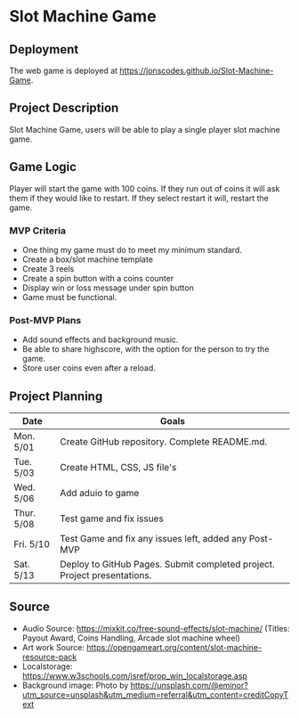 # Slot Machine Game

## Deployment

The web game is deployed at https://jonscodes.github.io/Slot-Machine-Game.

## Project Description

Slot Machine Game, users will be able to play a single player slot machine game.

## Game Logic

Player will start the game with 100 coins.
If they run out of coins it will ask them if they would like to restart.
If they select restart it will, restart the game.

### MVP Criteria

- One thing my game must do to meet my minimum standard.
- Create a box/slot machine template
- Create 3 reels
- Create a spin button with a coins counter
- Display win or loss message under spin button
- Game must be functional.

### Post-MVP Plans

- Add sound effects and background music.
- Be able to share highscore, with the option for the person to try the game.
- Store user coins even after a reload. 

## Project Planning

| Date | Goals |
| ---- | ----- |
| Mon. 5/01 | Create GitHub repository. Complete README.md. |
| Tue. 5/03 | Create HTML, CSS, JS file's     |
| Wed. 5/06 | Add aduio to game     |
| Thur. 5/08 | Test game and fix issues   |
| Fri. 5/10 |  Test Game and fix any issues left, added any Post-MVP   |
| Sat. 5/13 | Deploy to GitHub Pages. Submit completed project. Project presentations. |

## Source
- Audio Source: https://mixkit.co/free-sound-effects/slot-machine/ (Titles: Payout Award, Coins Handling,  Arcade slot machine wheel)
- Art work Source: https://opengameart.org/content/slot-machine-resource-pack
- Localstorage: https://www.w3schools.com/jsref/prop_win_localstorage.asp
- Background image: Photo by https://unsplash.com/@eminor?utm_source=unsplash&utm_medium=referral&utm_content=creditCopyText